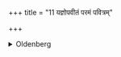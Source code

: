 +++
title = "11 यज्ञोपवीतं परमं पवित्रम्"

+++
<details><summary>Oldenberg</summary>

11. He gives him the staff.
</details>
